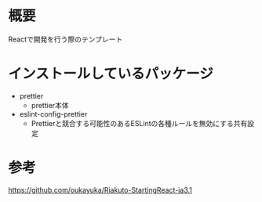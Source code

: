 # 概要
Reactで開発を行う際のテンプレート

# インストールしているパッケージ
- prettier
  - prettier本体
- eslint-config-prettier
  - Prettierと競合する可能性のあるESLintの各種ルールを無効にする共有設定

# 参考
https://github.com/oukayuka/Riakuto-StartingReact-ja3.1
